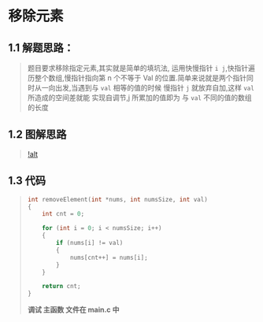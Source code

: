 # 移除元素

## 1.1 解题思路：
> 题目要求移除指定元素,其实就是简单的填坑法, 运用快慢指针 `i j`,快指针遍历整个数组,慢指针指向第 n 个不等于 Val 的位置.简单来说就是两个指针同时从一向出发,当遇到与 `val` 相等的值的时候 慢指针 `j` 就放弃自加,这样 `val` 所造成的空间差就能 实现自调节,j 所累加的值即为 与 `val` 不同的值的数组的长度

## 1.2 图解思路
>[!alt]()

## 1.3 代码
>```c
> int removeElement(int *nums, int numsSize, int val)
> {
>     int cnt = 0;
> 
>     for (int i = 0; i < numsSize; i++)
>     {
>         if (nums[i] != val)
>         {
>             nums[cnt++] = nums[i];
>         }
>     }
> 
>     return cnt;
> }
>```
> **调试 主函数 文件在 main.c 中**